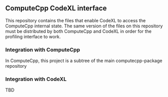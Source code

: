 ## ComputeCpp CodeXL interface

This repository contains the files that enable CodeXL to access the ComputeCpp internal state.
The same version of the files on this repository must be distributed by both ComputeCpp and CodeXL in order for the profiling interface to work.


### Integration with ComputeCpp

In ComputeCpp, this project is a subtree of the main computecpp-package repository

### Integration with CodeXL

TBD
